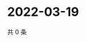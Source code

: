 # 2022-03-19

共 0 条

<!-- BEGIN WEIBO -->
<!-- 最后更新时间 Sat Mar 19 2022 06:12:33 GMT+0800 (China Standard Time) -->

<!-- END WEIBO -->
